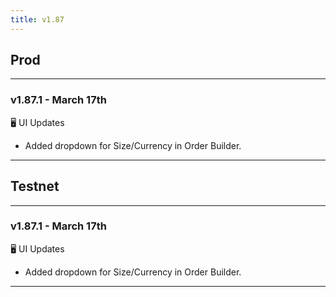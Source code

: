 ```yaml
---
title: v1.87
---
```

## Prod
---
### v1.87.1 - March 17th
🖥️  UI Updates
* Added dropdown for Size/Currency in Order Builder.
---

## Testnet
---
### v1.87.1 - March 17th
🖥️  UI Updates
* Added dropdown for Size/Currency in Order Builder.
---
